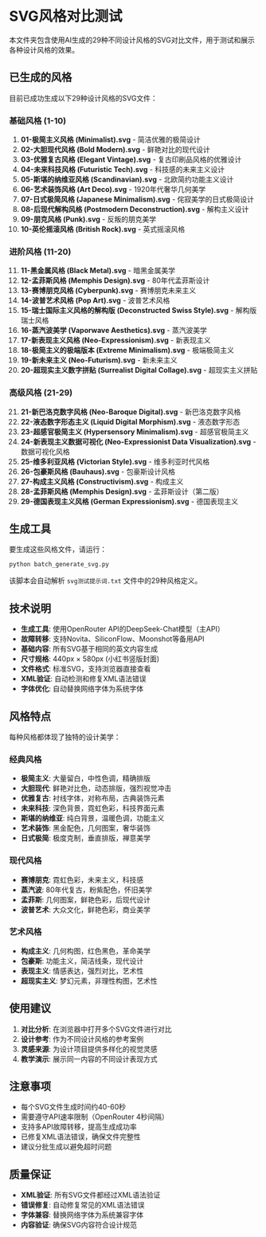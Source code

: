 # SVG风格对比测试

本文件夹包含使用AI生成的29种不同设计风格的SVG对比文件，用于测试和展示各种设计风格的效果。

## 已生成的风格

目前已成功生成以下29种设计风格的SVG文件：

### 基础风格 (1-10)
1. **01-极简主义风格 (Minimalist).svg** - 简洁优雅的极简设计
2. **02-大胆现代风格 (Bold Modern).svg** - 鲜艳对比的现代设计
3. **03-优雅复古风格 (Elegant Vintage).svg** - 复古印刷品风格的优雅设计
4. **04-未来科技风格 (Futuristic Tech).svg** - 科技感的未来主义设计
5. **05-斯堪的纳维亚风格 (Scandinavian).svg** - 北欧简约功能主义设计
6. **06-艺术装饰风格 (Art Deco).svg** - 1920年代奢华几何美学
7. **07-日式极简风格 (Japanese Minimalism).svg** - 侘寂美学的日式极简设计
8. **08-后现代解构风格 (Postmodern Deconstruction).svg** - 解构主义设计
9. **09-朋克风格 (Punk).svg** - 反叛的朋克美学
10. **10-英伦摇滚风格 (British Rock).svg** - 英式摇滚风格

### 进阶风格 (11-20)
11. **11-黑金属风格 (Black Metal).svg** - 暗黑金属美学
12. **12-孟菲斯风格 (Memphis Design).svg** - 80年代孟菲斯设计
13. **13-赛博朋克风格 (Cyberpunk).svg** - 赛博朋克未来主义
14. **14-波普艺术风格 (Pop Art).svg** - 波普艺术风格
15. **15-瑞士国际主义风格的解构版 (Deconstructed Swiss Style).svg** - 解构版瑞士风格
16. **16-蒸汽波美学 (Vaporwave Aesthetics).svg** - 蒸汽波美学
17. **17-新表现主义风格 (Neo-Expressionism).svg** - 新表现主义
18. **18-极简主义的极端版本 (Extreme Minimalism).svg** - 极端极简主义
19. **19-新未来主义 (Neo-Futurism).svg** - 新未来主义
20. **20-超现实主义数字拼贴 (Surrealist Digital Collage).svg** - 超现实主义拼贴

### 高级风格 (21-29)
21. **21-新巴洛克数字风格 (Neo-Baroque Digital).svg** - 新巴洛克数字风格
22. **22-液态数字形态主义 (Liquid Digital Morphism).svg** - 液态数字形态
23. **23-超感官极简主义 (Hypersensory Minimalism).svg** - 超感官极简主义
24. **24-新表现主义数据可视化 (Neo-Expressionist Data Visualization).svg** - 数据可视化风格
25. **25-维多利亚风格 (Victorian Style).svg** - 维多利亚时代风格
26. **26-包豪斯风格 (Bauhaus).svg** - 包豪斯设计风格
27. **27-构成主义风格 (Constructivism).svg** - 构成主义
28. **28-孟菲斯风格 (Memphis Design).svg** - 孟菲斯设计（第二版）
29. **29-德国表现主义风格 (German Expressionism).svg** - 德国表现主义

## 生成工具

要生成这些风格文件，请运行：

```bash
python batch_generate_svg.py
```

该脚本会自动解析 `svg测试提示词.txt` 文件中的29种风格定义。

## 技术说明

- **生成工具**: 使用OpenRouter API的DeepSeek-Chat模型（主API）
- **故障转移**: 支持Novita、SiliconFlow、Moonshot等备用API
- **基础内容**: 所有SVG基于相同的英文内容生成
- **尺寸规格**: 440px × 580px (小红书竖版封面)
- **文件格式**: 标准SVG，支持浏览器直接查看
- **XML验证**: 自动检测和修复XML语法错误
- **字体优化**: 自动替换网络字体为系统字体

## 风格特点

每种风格都体现了独特的设计美学：

### 经典风格
- **极简主义**: 大量留白，中性色调，精确排版
- **大胆现代**: 鲜艳对比色，动态排版，强烈视觉冲击
- **优雅复古**: 衬线字体，对称布局，古典装饰元素
- **未来科技**: 深色背景，霓虹色彩，科技界面元素
- **斯堪的纳维亚**: 纯白背景，温暖色调，功能主义
- **艺术装饰**: 黑金配色，几何图案，奢华装饰
- **日式极简**: 极度克制，垂直排版，禅意美学

### 现代风格
- **赛博朋克**: 霓虹色彩，未来主义，科技感
- **蒸汽波**: 80年代复古，粉紫配色，怀旧美学
- **孟菲斯**: 几何图案，鲜艳色彩，后现代设计
- **波普艺术**: 大众文化，鲜艳色彩，商业美学

### 艺术风格
- **构成主义**: 几何构图，红色黑色，革命美学
- **包豪斯**: 功能主义，简洁线条，现代设计
- **表现主义**: 情感表达，强烈对比，艺术性
- **超现实主义**: 梦幻元素，非理性构图，艺术性

## 使用建议

1. **对比分析**: 在浏览器中打开多个SVG文件进行对比
2. **设计参考**: 作为不同设计风格的参考案例
3. **灵感来源**: 为设计项目提供多样化的视觉灵感
4. **教学演示**: 展示同一内容的不同设计表现方式

## 注意事项

- 每个SVG文件生成时间约40-60秒
- 需要遵守API速率限制（OpenRouter 4秒间隔）
- 支持多API故障转移，提高生成成功率
- 已修复XML语法错误，确保文件完整性
- 建议分批生成以避免超时问题

## 质量保证

- **XML验证**: 所有SVG文件都经过XML语法验证
- **错误修复**: 自动修复常见的XML语法错误
- **字体兼容**: 替换网络字体为系统兼容字体
- **内容验证**: 确保SVG内容符合设计规范
